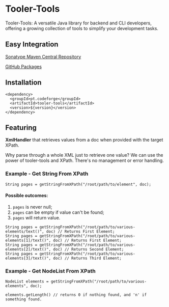 # Tooler-Tools

Tooler-Tools: A versatile Java library for backend and CLI developers, offering a growing collection of tools to
simplify your development tasks.

## Easy Integration

[Sonatype Maven Central Repository][Sonatype Maven Central Repository Link]

[GitHub Packages][GitHub Packages Link]

[Sonatype Maven Central Repository Link]: https://central.sonatype.com/artifact/pt.codeforge/tooler-tools

[GitHub Packages Link]: https://github.com/rikkarth/tooler-tools/packages/2005257

## Installation

```
<dependency>
  <groupId>pt.codeforge</groupId>
  <artifactId>tooler-tools</artifactId>
  <version>${version}</version>
</dependency>
```

## Featuring

**XmlHandler** that retrieves values from a doc when provided with the target XPath.

Why parse through a whole XML just to retrieve one value? We can use the power of tooler-tools and XPath. There's no
management or error handling.

### Example - Get String From XPath

```
String pages = getStringFromXPath("/root/path/to/element", doc);
```

#### Possible outcomes:

1. `pages` is never null;
2. `pages` can be empty if value can't be found;
3. `pages` will return value.

```
String pages = getStringFromXPath("/root/path/to/various-elements/text()", doc) // Returns First Element;
String pages = getStringFromXPath("/root/path/to/various-elements[1]/text()", doc) // Returns First Element;
String pages = getStringFromXPath("/root/path/to/various-elements[2]/text()", doc) // Returns Second Element;
String pages = getStringFromXPath("/root/path/to/various-elements[3]/text()", doc) // Returns Third Element;
```

### Example - Get NodeList From XPath
```
NodeList elements = getStringFromXPath("/root/path/to/various-elements", doc);

elements.getLength() // returns 0 if nothing found, and 'n' if something found.
```

